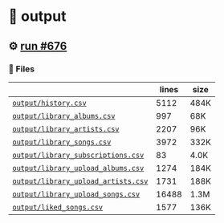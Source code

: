# 📝  output 

## ⚙️ [run #676](https://github.com/jwenerd/ytm-dl/actions/runs/8287793624)

### 📁 Files

|                                                                         |lines|size|
|-------------------------------------------------------------------------|-----|----|
|[`output/history.csv` ](output/history.csv)                              |5112 |484K|
|[`output/library_albums.csv` ](output/library_albums.csv)                |997  |68K |
|[`output/library_artists.csv` ](output/library_artists.csv)              |2207 |96K |
|[`output/library_songs.csv` ](output/library_songs.csv)                  |3972 |332K|
|[`output/library_subscriptions.csv` ](output/library_subscriptions.csv)  |83   |4.0K|
|[`output/library_upload_albums.csv` ](output/library_upload_albums.csv)  |1274 |184K|
|[`output/library_upload_artists.csv` ](output/library_upload_artists.csv)|1731 |188K|
|[`output/library_upload_songs.csv` ](output/library_upload_songs.csv)    |16488|1.3M|
|[`output/liked_songs.csv` ](output/liked_songs.csv)                      |1577 |136K|